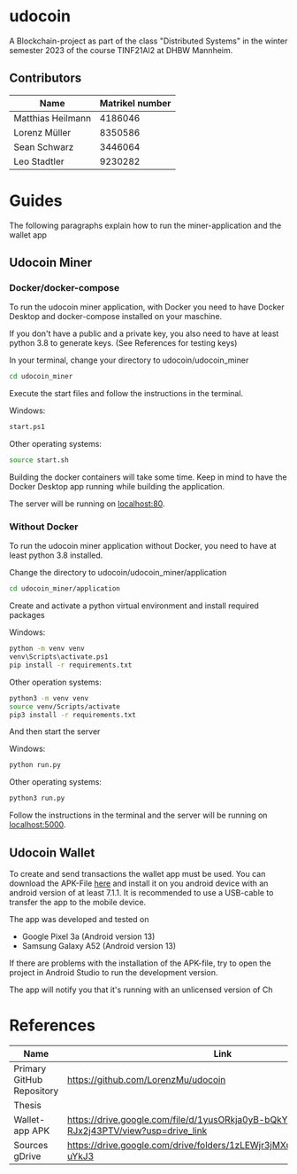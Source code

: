 # udocoin

A Blockchain-project as part of the class "Distributed Systems" in the winter semester 2023 of the course TINF21AI2 at DHBW Mannheim.

## Contributors

| Name | Matrikel number |
| --- | --- |
| Matthias Heilmann | 4186046 |
| Lorenz Müller | 8350586 |
| Sean Schwarz | 3446064 |
| Leo Stadtler | 9230282 |

# Guides

The following paragraphs explain how to run the miner-application and the wallet app

## Udocoin Miner

### Docker/docker-compose

To run the udocoin miner application, with Docker you need to have Docker Desktop and docker-compose installed on your maschine. 

If you don't have a public and a private key, you also need to have at least python 3.8 to generate keys. (See References for testing keys)

In your terminal, change your directory to udocoin/udocoin_miner

```sh
cd udocoin_miner
```

Execute the start files and follow the instructions in the terminal.

Windows:
```sh
start.ps1
```

Other operating systems:
```sh
source start.sh
```

Building the docker containers will take some time. Keep in mind to have the Docker Desktop app running while building the application.

The server will be running on [localhost:80](http://localhost).

### Without Docker

To run the udocoin miner application without Docker, you need to have at least python 3.8 installed.

Change the directory to udocoin/udocoin_miner/application

```sh
cd udocoin_miner/application
```

Create and activate a python virtual environment and install required packages

Windows:

```sh
python -m venv venv
venv\Scripts\activate.ps1
pip install -r requirements.txt
```

Other operation systems:

```sh
python3 -m venv venv
source venv/Scripts/activate
pip3 install -r requirements.txt
```

And then start the server

Windows:

```sh
python run.py
```

Other operating systems:

```sh
python3 run.py
```

Follow the instructions in the terminal and the server will be running on [localhost:5000](http://localhost:5000).

## Udocoin Wallet

To create and send transactions the wallet app must be used. You can download the APK-File [here](https://drive.google.com/file/d/1yusORkja0yB-bQkYlmvke-RJx2j43PTV/view?usp=drive_link) and install it on you android device with an android version of at least 7.1.1. It is recommended to use a USB-cable to transfer the app to the mobile device.

The app was developed and tested on 

* Google Pixel 3a (Android version 13)
* Samsung Galaxy A52 (Android version 13)

If there are problems with the installation of the APK-file, try to open the project in Android Studio to run the development version.

The app will notify you that it's running with an unlicensed version of Ch

# References

| Name | Link |
| --- | --- |
| Primary GitHub Repository | https://github.com/LorenzMu/udocoin |
| Thesis |  |
| Wallet-app APK | https://drive.google.com/file/d/1yusORkja0yB-bQkYlmvke-RJx2j43PTV/view?usp=drive_link |
| Sources gDrive | https://drive.google.com/drive/folders/1zLEWjr3jMXuw4lIt8uKNWesUSG-uYkJ3 |

